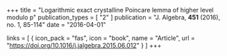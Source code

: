+++
title = "Logarithmic exact crystalline Poincare lemma of higher level modulo p"
publication_types = [ "2" ]
publication = "J. Algebra, **451** (2016), no. 1, 85-114"
date = "2016-04-01"

links = [ { icon_pack = "fas", icon = "book", name = "Article", url = "https://doi.org/10.1016/j.jalgebra.2015.06.012" } ]
+++
